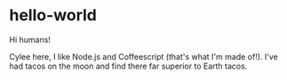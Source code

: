 # hello-world

Hi humans!

Cylee here, I like Node.js and Coffeescript (that's what I'm made of!).
I've had tacos on the moon and find there far superior to Earth tacos.
